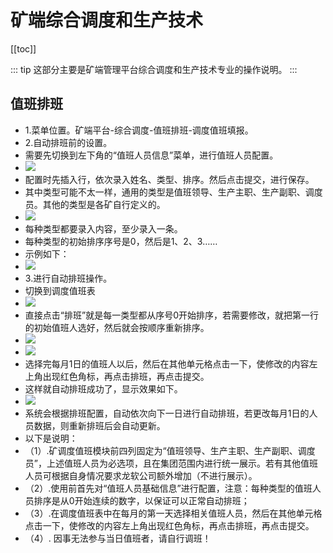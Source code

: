 # 矿端综合调度和生产技术
[[toc]]

::: tip
这部分主要是矿端管理平台综合调度和生产技术专业的操作说明。
:::


## 值班排班
- 1.菜单位置。矿端平台-综合调度-值班排班-调度值班填报。
- 2.自动排班前的设置。
- 需要先切换到左下角的“值班人员信息”菜单，进行值班人员配置。
- ![](/gn6XFqAPu3MNsrO.jpg)
- 配置时先插入行，依次录入姓名、类型、排序。然后点击提交，进行保存。
- 其中类型可能不太一样，通用的类型是值班领导、生产主职、生产副职、调度员。其他的类型是各矿自行定义的。
- ![](/4UB6Dwfu7qxzLIK.jpg)
- 每种类型都要录入内容，至少录入一条。
- 每种类型的初始排序序号是0，然后是1、2、3……
- 示例如下：
- ![](/IrSKGCRaQ7b8LVM.jpg)
- 3.进行自动排班操作。
- 切换到调度值班表
- ![](/p1SR9hfHU3oIiZA.jpg)
- 直接点击“排班”就是每一类型都从序号0开始排序，若需要修改，就把第一行的初始值班人选好，然后就会按顺序重新排序。
- ![](/PomBzq7IcEbCSWp.jpg)
- ![](/B9CTrHyuZo2L5Iv.jpg)
- 选择完每月1日的值班人以后，然后在其他单元格点击一下，使修改的内容左上角出现红色角标，再点击排班，再点击提交。
- 这样就自动排班成功了，显示效果如下。
- ![](/BMAX4qaFVELH65f.jpg)
- 系统会根据排班配置，自动依次向下一日进行自动排班，若更改每月1日的人员数据，则重新排班后会自动更新。
- 以下是说明：
- （1）.矿调度值班模块前四列固定为“值班领导、生产主职、生产副职、调度员”，上述值班人员为必选项，且在集团范围内进行统一展示。若有其他值班人员可根据自身情况要求龙软公司额外增加（不进行展示）。
- （2）.使用前首先对“值班人员基础信息”进行配置，注意：每种类型的值班人员排序是从0开始连续的数字，以保证可以正常自动排班；
- （3）.在调度值班表中在每月的第一天选择相关值班人员，然后在其他单元格点击一下，使修改的内容左上角出现红色角标，再点击排班，再点击提交。
- （4）. 因事无法参与当日值班者，请自行调班！